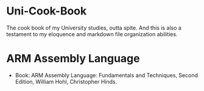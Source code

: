 # Uni-Cook-Book
The cook book of my University studies, outta spite.
And this is also a testament to my eloquence and markdown file organization abilities.
# ARM Assembly Language
- Book: ARM Assembly Language: Fundamentals and Techniques, Second Edition, William Hohl, Christopher Hinds.